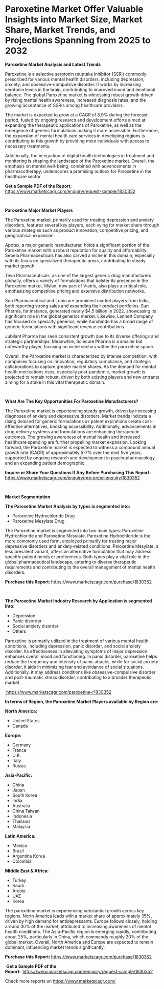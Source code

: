 <p><h1>Paroxetine Market Offer Valuable Insights into Market Size, Market Share, Market Trends, and Projections Spanning from 2025 to 2032</h1></p><p><strong>Paroxetine Market Analysis and Latest Trends</strong></p>
<p><p>Paroxetine is a selective serotonin reuptake inhibitor (SSRI) commonly prescribed for various mental health disorders, including depression, anxiety, and obsessive-compulsive disorder. It works by increasing serotonin levels in the brain, contributing to improved mood and emotional balance. The global Paroxetine market is witnessing robust growth driven by rising mental health awareness, increased diagnosis rates, and the growing acceptance of SSRIs among healthcare providers. </p><p>The market is expected to grow at a CAGR of 8.9% during the forecast period, fueled by ongoing research and development efforts aimed at expanding the therapeutic applications of Paroxetine, as well as the emergence of generic formulations making it more accessible. Furthermore, the expansion of mental health care services in developing regions is contributing to this growth by providing more individuals with access to necessary treatments. </p><p>Additionally, the integration of digital health technologies in treatment and monitoring is shaping the landscape of the Paroxetine market. Overall, the emphasis on mental well-being, combined with advancements in pharmacotherapy, underscores a promising outlook for Paroxetine in the healthcare sector.</p></p>
<p><strong>Get a Sample PDF of the Report:&nbsp;</strong> <a href="https://www.marketscagr.com/enquiry/request-sample/1830352?utm_campaign=2754&utm_medium=2&utm_source=Github&utm_content=ia&utm_term=08032025&utm_id=paroxetine">https://www.marketscagr.com/enquiry/request-sample/1830352</a></p>
<p>&nbsp;</p>
<p><strong>Paroxetine Major Market Players</strong></p>
<p><p>The Paroxetine market, primarily used for treating depression and anxiety disorders, features several key players, each vying for market share through various strategies such as product innovation, competitive pricing, and geographical expansion.</p><p>Apotex, a major generic manufacturer, holds a significant portion of the Paroxetine market with a robust reputation for quality and affordability. Sebela Pharmaceuticals has also carved a niche in this domain, especially with its focus on specialized therapeutic areas, contributing to steady market growth.</p><p>Teva Pharmaceuticals, as one of the largest generic drug manufacturers globally, offers a variety of formulations that bolster its presence in the Paroxetine market. Mylan, now part of Viatris, also plays a critical role, emphasizing competitive pricing and extensive distribution networks.</p><p>Sun Pharmaceutical and Lupin are prominent market players from India, both reporting strong sales and expanding their product portfolios. Sun Pharma, for instance, generated nearly $4.5 billion in 2022, showcasing its significant role in the global generics market. Likewise, Lannett Company has focused on specialty generics, while Aurobindo has a broad range of generic formulations with significant revenue contributions.</p><p>Jubilant Pharma has seen consistent growth due to its diverse offerings and strategic partnerships. Meanwhile, Sciecure Pharma is a smaller but noteworthy player, focusing on niche sectors within the paroxetine space.</p><p>Overall, the Paroxetine market is characterized by intense competition, with companies focusing on innovation, regulatory compliance, and strategic collaborations to capture greater market shares. As the demand for mental health medications rises, especially post-pandemic, market growth is projected to remain robust, driven by both existing players and new entrants aiming for a stake in this vital therapeutic domain.</p></p>
<p>&nbsp;</p>
<p><strong>What Are The Key Opportunities For Paroxetine Manufacturers?</strong></p>
<p><p>The Paroxetine market is experiencing steady growth, driven by increasing diagnoses of anxiety and depressive disorders. Market trends indicate a rising demand for generic formulations as patent expirations create cost-effective alternatives, boosting accessibility. Additionally, advancements in drug delivery systems and formulations are enhancing therapeutic outcomes. The growing awareness of mental health and increased healthcare spending are further propelling market expansion. Looking forward, the Paroxetine market is expected to witness a compound annual growth rate (CAGR) of approximately 5-7% over the next five years, supported by ongoing research and development in psychopharmacology and an expanding patient demographic.</p></p>
<p><strong>Inquire or Share Your Questions If Any Before Purchasing This Report:</strong> <a href="https://www.marketscagr.com/enquiry/pre-order-enquiry/1830352?utm_campaign=2754&utm_medium=2&utm_source=Github&utm_content=ia&utm_term=08032025&utm_id=paroxetine">https://www.marketscagr.com/enquiry/pre-order-enquiry/1830352</a></p>
<p>&nbsp;</p>
<p><strong>Market Segmentation</strong></p>
<p><strong>The Paroxetine Market Analysis by types is segmented into:</strong></p>
<p><ul><li>Paroxetine Hydrochloride Drug</li><li>Paroxetine Mesylate Drug</li></ul></p>
<p><p>The Paroxetine market is segmented into two main types: Paroxetine Hydrochloride and Paroxetine Mesylate. Paroxetine Hydrochloride is the more commonly used form, employed primarily for treating major depressive disorders and anxiety-related conditions. Paroxetine Mesylate, a less prevalent variant, offers an alternative formulation that may address specific patient needs or preferences. Both types play a vital role in the global pharmaceutical landscape, catering to diverse therapeutic requirements and contributing to the overall management of mental health disorders.</p></p>
<p><strong>Purchase this Report:&nbsp;</strong><a href="https://www.marketscagr.com/purchase/1830352?utm_campaign=2754&utm_medium=2&utm_source=Github&utm_content=ia&utm_term=08032025&utm_id=paroxetine">https://www.marketscagr.com/purchase/1830352</a></p>
<p>&nbsp;</p>
<p><strong>The Paroxetine Market Industry Research by Application is segmented into:</strong></p>
<p><ul><li>Depression</li><li>Panic disorder</li><li>Social anxiety disorder</li><li>Others</li></ul></p>
<p><p>Paroxetine is primarily utilized in the treatment of various mental health conditions, including depression, panic disorder, and social anxiety disorder. Its effectiveness in alleviating symptoms of major depression enhances overall mood and functioning. In panic disorder, paroxetine helps reduce the frequency and intensity of panic attacks, while for social anxiety disorder, it aids in minimizing fear and avoidance of social situations. Additionally, it may address conditions like obsessive-compulsive disorder and post-traumatic stress disorder, contributing to a broader therapeutic market.</p></p>
<p><a href="https://www.marketscagr.com/paroxetine-r1830352?utm_campaign=2754&utm_medium=2&utm_source=Github&utm_content=ia&utm_term=08032025&utm_id=paroxetine">&nbsp;https://www.marketscagr.com/paroxetine-r1830352</a></p>
<p><strong>In terms of Region, the Paroxetine Market Players available by Region are:</strong></p>
<p>
    <p> <strong> North America: </strong>
        <ul>
            <li>United States</li>
            <li>Canada</li>
        </ul>
        </p> 
    <p> <strong> Europe: </strong>
        <ul>
            <li>Germany</li>
            <li>France</li>
            <li>U.K.</li>
            <li>Italy</li>
            <li>Russia</li>
        </ul>
        </p> 
    <p> <strong> Asia-Pacific: </strong>
        <ul>
            <li>China</li>
            <li>Japan</li>
            <li>South Korea</li>
            <li>India</li>
            <li>Australia</li>
            <li>China Taiwan</li>
            <li>Indonesia</li>
            <li>Thailand</li>
            <li>Malaysia</li>
        </ul>
        </p> 
    <p> <strong> Latin America: </strong>
        <ul>
            <li>Mexico</li>
            <li>Brazil</li>
            <li>Argentina Korea</li>
            <li>Colombia</li>
        </ul>
        </p> 
    <p> <strong> Middle East & Africa: </strong>
        <ul>
            <li>Turkey</li>
            <li>Saudi</li>
            <li>Arabia</li>
            <li>UAE</li>
            <li>Korea</li>
        </ul>
    </p>
    </p>
<p><p>The paroxetine market is experiencing substantial growth across key regions. North America leads with a market share of approximately 35%, driven by high demand for antidepressants. Europe follows closely, holding around 30% of the market, attributed to increasing awareness of mental health conditions. The Asia-Pacific region is emerging rapidly, contributing about 25%, particularly in China, which commands roughly 20% of the global market. Overall, North America and Europe are expected to remain dominant, influencing market trends significantly.</p></p>
<p><strong>Purchase this Report: </strong><a href="https://www.marketscagr.com/purchase/1830352?utm_campaign=2754&utm_medium=2&utm_source=Github&utm_content=ia&utm_term=08032025&utm_id=paroxetine">https://www.marketscagr.com/purchase/1830352</a></p>
<p>&nbsp;<strong>Get a Sample PDF of the Report:&nbsp;&nbsp;</strong><a href="https://www.marketscagr.com/enquiry/request-sample/1830352?utm_campaign=2754&utm_medium=2&utm_source=Github&utm_content=ia&utm_term=08032025&utm_id=paroxetine">https://www.marketscagr.com/enquiry/request-sample/1830352</a></p>
<p><strong></strong></p>
<p>Check more reports on <a href="https://www.marketscagr.com/?utm_campaign=2754&utm_medium=2&utm_source=Github&utm_content=ia&utm_term=08032025&utm_id=paroxetine">https://www.marketscagr.com/</a></p>